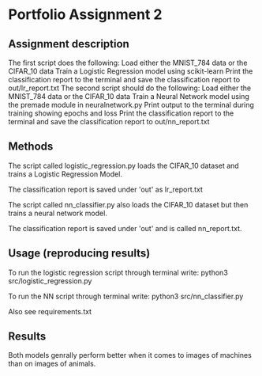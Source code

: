 # Portfolio Assignment 2


## Assignment description

The first script does the following:
Load either the MNIST_784 data or the CIFAR_10 data
Train a Logistic Regression model using scikit-learn
Print the classification report to the terminal and save the classification report to out/lr_report.txt
The second script should do the following:
Load either the MNIST_784 data or the CIFAR_10 data
Train a Neural Network model using the premade module in neuralnetwork.py
Print output to the terminal during training showing epochs and loss
Print the classification report to the terminal and save the classification report to out/nn_report.txt


## Methods
The script called logistic_regression.py loads the CIFAR_10 dataset and trains a Logistic Regression Model. 

The classification report is saved under 'out' as lr_report.txt

The script called nn_classifier.py also loads the CIFAR_10 dataset but then trains a neural network model. 

The classification report is saved under 'out' and is called nn_report.txt.

## Usage (reproducing results)
To run the logistic regression script through terminal write: python3 src/logistic_regression.py

To run the NN script through terminal write: python3 src/nn_classifier.py


Also see requirements.txt


## Results
Both models genrally perform better when it comes to images of machines than on images of animals. 
